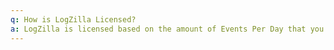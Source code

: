 ```yaml
---
q: How is LogZilla Licensed?
a: LogZilla is licensed based on the amount of Events Per Day that you send to the server. Our <a href="http://patft.uspto.gov/netacgi/nph-Parser?Sect1=PTO1&Sect2=HITOFF&d=PALL&p=1&u=%2Fnetahtml%2FPTO%2Fsrchnum.htm&r=1&f=G&l=50&s1=9489135.PN.&OS=PN/9489135&RS=PN/9489135" target="_new">patented</a> data clustering feature is an algorithm which condenses billions of entries into a narrow set, but still tracks every event down to the millisecond. In doing so, we are able to save up to 95% of the disk space needed to store your data.
---
```

